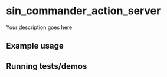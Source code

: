 # sin_commander_action_server

Your description goes here

## Example usage

## Running tests/demos
    